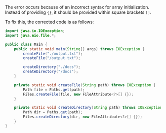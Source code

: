 The error occurs because of an incorrect syntax for array initialization. Instead of providing `{}`, it should be provided within square brackets `[]`.

To fix this, the corrected code is as follows:

```java
import java.io.IOException;
import java.nio.file.*;

public class Main {
    public static void main(String[] args) throws IOException {
        createFile("./output.txt");
        createFile("/output.txt");

        createDirectory("./docs");
        createDirectory("/docs");
    }

    private static void createFile(String path) throws IOException {
        Path file = Paths.get(path);
        Files.createFile(file, new FileAttribute<?>[] {});
    }

    private static void createDirectory(String path) throws IOException {
        Path dir = Paths.get(path);
        Files.createDirectory(dir, new FileAttribute<?>[] {});
    }
}
```

